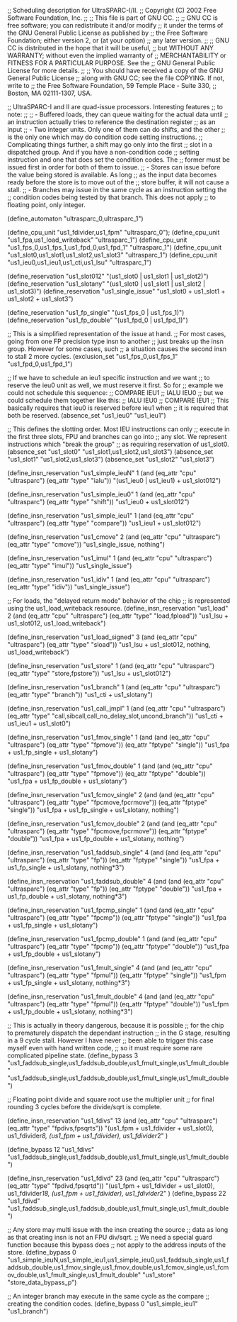 ;; Scheduling description for UltraSPARC-I/II.
;;   Copyright (C) 2002 Free Software Foundation, Inc.
;;
;; This file is part of GNU CC.
;;
;; GNU CC is free software; you can redistribute it and/or modify
;; it under the terms of the GNU General Public License as published by
;; the Free Software Foundation; either version 2, or (at your option)
;; any later version.
;;
;; GNU CC is distributed in the hope that it will be useful,
;; but WITHOUT ANY WARRANTY; without even the implied warranty of
;; MERCHANTABILITY or FITNESS FOR A PARTICULAR PURPOSE.  See the
;; GNU General Public License for more details.
;;
;; You should have received a copy of the GNU General Public License
;; along with GNU CC; see the file COPYING.  If not, write to
;; the Free Software Foundation, 59 Temple Place - Suite 330,
;; Boston, MA 02111-1307, USA.

;; UltraSPARC-I and II are quad-issue processors.  Interesting features
;; to note:
;;
;; - Buffered loads, they can queue waiting for the actual data until
;;   an instruction actually tries to reference the destination register
;;   as an input
;; - Two integer units.  Only one of them can do shifts, and the other
;;   is the only one which may do condition code setting instructions.
;;   Complicating things further, a shift may go only into the first
;;   slot in a dispatched group.  And if you have a non-condition code
;;   setting instruction and one that does set the condition codes.  The
;;   former must be issued first in order for both of them to issue.
;; - Stores can issue before the value being stored is available.  As long
;;   as the input data becomes ready before the store is to move out of the
;;   store buffer, it will not cause a stall.
;; - Branches may issue in the same cycle as an instruction setting the
;;   condition codes being tested by that branch.  This does not apply
;;   to floating point, only integer.

(define_automaton "ultrasparc_0,ultrasparc_1")

(define_cpu_unit "us1_fdivider,us1_fpm" "ultrasparc_0");
(define_cpu_unit "us1_fpa,us1_load_writeback" "ultrasparc_1")
(define_cpu_unit "us1_fps_0,us1_fps_1,us1_fpd_0,us1_fpd_1" "ultrasparc_1")
(define_cpu_unit "us1_slot0,us1_slot1,us1_slot2,us1_slot3" "ultrasparc_1")
(define_cpu_unit "us1_ieu0,us1_ieu1,us1_cti,us1_lsu" "ultrasparc_1")

(define_reservation "us1_slot012" "(us1_slot0 | us1_slot1 | us1_slot2)")
(define_reservation "us1_slotany" "(us1_slot0 | us1_slot1 | us1_slot2 | us1_slot3)")
(define_reservation "us1_single_issue" "us1_slot0 + us1_slot1 + us1_slot2 + us1_slot3")

(define_reservation "us1_fp_single" "(us1_fps_0 | us1_fps_1)")
(define_reservation "us1_fp_double" "(us1_fpd_0 | us1_fpd_1)")

;; This is a simplified representation of the issue at hand.
;; For most cases, going from one FP precision type insn to another
;; just breaks up the insn group.  However for some cases, such
;; a situation causes the second insn to stall 2 more cycles.
(exclusion_set "us1_fps_0,us1_fps_1" "us1_fpd_0,us1_fpd_1")

;; If we have to schedule an ieu1 specific instruction and we want
;; to reserve the ieu0 unit as well, we must reserve it first.  So for
;; example we could not schedule this sequence:
;;	COMPARE		IEU1
;;	IALU		IEU0
;; but we could schedule them together like this:
;;	IALU		IEU0
;;	COMPARE		IEU1
;; This basically requires that ieu0 is reserved before ieu1 when
;; it is required that both be reserved.
(absence_set "us1_ieu0" "us1_ieu1")

;; This defines the slotting order.  Most IEU instructions can only
;; execute in the first three slots, FPU and branches can go into
;; any slot.  We represent instructions which "break the group"
;; as requiring reservation of us1_slot0.
(absence_set "us1_slot0" "us1_slot1,us1_slot2,us1_slot3")
(absence_set "us1_slot1" "us1_slot2,us1_slot3")
(absence_set "us1_slot2" "us1_slot3")

(define_insn_reservation "us1_simple_ieuN" 1
  (and (eq_attr "cpu" "ultrasparc")
    (eq_attr "type" "ialu"))
  "(us1_ieu0 | us1_ieu1) + us1_slot012")

(define_insn_reservation "us1_simple_ieu0" 1
  (and (eq_attr "cpu" "ultrasparc")
    (eq_attr "type" "shift"))
  "us1_ieu0 + us1_slot012")

(define_insn_reservation "us1_simple_ieu1" 1
  (and (eq_attr "cpu" "ultrasparc")
    (eq_attr "type" "compare"))
  "us1_ieu1 + us1_slot012")

(define_insn_reservation "us1_cmove" 2
  (and (eq_attr "cpu" "ultrasparc")
    (eq_attr "type" "cmove"))
  "us1_single_issue, nothing")

(define_insn_reservation "us1_imul" 1
  (and (eq_attr "cpu" "ultrasparc")
    (eq_attr "type" "imul"))
  "us1_single_issue")

(define_insn_reservation "us1_idiv" 1
  (and (eq_attr "cpu" "ultrasparc")
    (eq_attr "type" "idiv"))
  "us1_single_issue")

;; For loads, the "delayed return mode" behavior of the chip
;; is represented using the us1_load_writeback resource.
(define_insn_reservation "us1_load" 2
  (and (eq_attr "cpu" "ultrasparc")
    (eq_attr "type" "load,fpload"))
  "us1_lsu + us1_slot012, us1_load_writeback")

(define_insn_reservation "us1_load_signed" 3
  (and (eq_attr "cpu" "ultrasparc")
    (eq_attr "type" "sload"))
  "us1_lsu + us1_slot012, nothing, us1_load_writeback")

(define_insn_reservation "us1_store" 1
  (and (eq_attr "cpu" "ultrasparc")
    (eq_attr "type" "store,fpstore"))
  "us1_lsu + us1_slot012")

(define_insn_reservation "us1_branch" 1
  (and (eq_attr "cpu" "ultrasparc")
    (eq_attr "type" "branch"))
  "us1_cti + us1_slotany")

(define_insn_reservation "us1_call_jmpl" 1
  (and (eq_attr "cpu" "ultrasparc")
    (eq_attr "type" "call,sibcall,call_no_delay_slot,uncond_branch"))
  "us1_cti + us1_ieu1 + us1_slot0")

(define_insn_reservation "us1_fmov_single" 1
  (and (and (eq_attr "cpu" "ultrasparc")
            (eq_attr "type" "fpmove"))
       (eq_attr "fptype" "single"))
  "us1_fpa + us1_fp_single + us1_slotany")

(define_insn_reservation "us1_fmov_double" 1
  (and (and (eq_attr "cpu" "ultrasparc")
            (eq_attr "type" "fpmove"))
       (eq_attr "fptype" "double"))
  "us1_fpa + us1_fp_double + us1_slotany")

(define_insn_reservation "us1_fcmov_single" 2
  (and (and (eq_attr "cpu" "ultrasparc")
            (eq_attr "type" "fpcmove,fpcrmove"))
       (eq_attr "fptype" "single"))
  "us1_fpa + us1_fp_single + us1_slotany, nothing")

(define_insn_reservation "us1_fcmov_double" 2
  (and (and (eq_attr "cpu" "ultrasparc")
            (eq_attr "type" "fpcmove,fpcrmove"))
       (eq_attr "fptype" "double"))
  "us1_fpa + us1_fp_double + us1_slotany, nothing")

(define_insn_reservation "us1_faddsub_single" 4
  (and (and (eq_attr "cpu" "ultrasparc")
            (eq_attr "type" "fp"))
       (eq_attr "fptype" "single"))
  "us1_fpa + us1_fp_single + us1_slotany, nothing*3")

(define_insn_reservation "us1_faddsub_double" 4
  (and (and (eq_attr "cpu" "ultrasparc")
            (eq_attr "type" "fp"))
       (eq_attr "fptype" "double"))
  "us1_fpa + us1_fp_double + us1_slotany, nothing*3")

(define_insn_reservation "us1_fpcmp_single" 1
  (and (and (eq_attr "cpu" "ultrasparc")
            (eq_attr "type" "fpcmp"))
       (eq_attr "fptype" "single"))
  "us1_fpa + us1_fp_single + us1_slotany")

(define_insn_reservation "us1_fpcmp_double" 1
  (and (and (eq_attr "cpu" "ultrasparc")
            (eq_attr "type" "fpcmp"))
       (eq_attr "fptype" "double"))
  "us1_fpa + us1_fp_double + us1_slotany")

(define_insn_reservation "us1_fmult_single" 4
  (and (and (eq_attr "cpu" "ultrasparc")
            (eq_attr "type" "fpmul"))
       (eq_attr "fptype" "single"))
  "us1_fpm + us1_fp_single + us1_slotany, nothing*3")

(define_insn_reservation "us1_fmult_double" 4
  (and (and (eq_attr "cpu" "ultrasparc")
            (eq_attr "type" "fpmul"))
       (eq_attr "fptype" "double"))
  "us1_fpm + us1_fp_double + us1_slotany, nothing*3")

;; This is actually in theory dangerous, because it is possible
;; for the chip to prematurely dispatch the dependant instruction
;; in the G stage, resulting in a 9 cycle stall.  However I have never
;; been able to trigger this case myself even with hand written code,
;; so it must require some rare complicated pipeline state.
(define_bypass 3
   "us1_faddsub_single,us1_faddsub_double,us1_fmult_single,us1_fmult_double"
   "us1_faddsub_single,us1_faddsub_double,us1_fmult_single,us1_fmult_double")

;; Floating point divide and square root use the multiplier unit
;; for final rounding 3 cycles before the divide/sqrt is complete.

(define_insn_reservation "us1_fdivs"
  13
  (and (eq_attr "cpu" "ultrasparc")
    (eq_attr "type" "fpdivs,fpsqrts"))
  "(us1_fpm + us1_fdivider + us1_slot0), us1_fdivider*8, (us1_fpm + us1_fdivider), us1_fdivider*2"
  )

(define_bypass
  12
  "us1_fdivs"
  "us1_faddsub_single,us1_faddsub_double,us1_fmult_single,us1_fmult_double")

(define_insn_reservation "us1_fdivd"
  23
  (and (eq_attr "cpu" "ultrasparc")
    (eq_attr "type" "fpdivd,fpsqrtd"))
  "(us1_fpm + us1_fdivider + us1_slot0), us1_fdivider*18, (us1_fpm + us1_fdivider), us1_fdivider*2"
  )
(define_bypass
  22
  "us1_fdivd"
  "us1_faddsub_single,us1_faddsub_double,us1_fmult_single,us1_fmult_double")

;; Any store may multi issue with the insn creating the source
;; data as long as that creating insn is not an FPU div/sqrt.
;; We need a special guard function because this bypass does
;; not apply to the address inputs of the store.
(define_bypass 0 "us1_simple_ieuN,us1_simple_ieu1,us1_simple_ieu0,us1_faddsub_single,us1_faddsub_double,us1_fmov_single,us1_fmov_double,us1_fcmov_single,us1_fcmov_double,us1_fmult_single,us1_fmult_double" "us1_store"
   "store_data_bypass_p")

;; An integer branch may execute in the same cycle as the compare
;; creating the condition codes.
(define_bypass 0 "us1_simple_ieu1" "us1_branch")
